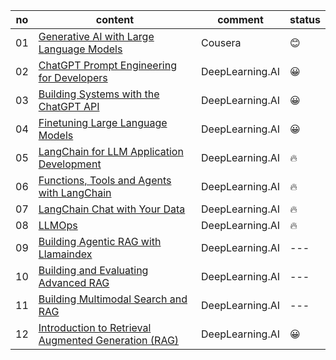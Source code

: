 |no|content|comment|status|
|---|---|---|---|
|01|[Generative AI with Large Language Models](https://www.coursera.org/learn/generative-ai-with-llms)|Cousera|😊|
|02|[ChatGPT Prompt Engineering for Developers](https://www.coursera.org/projects/chatgpt-prompt-engineering-for-developers-project)|DeepLearning.AI|😀|
|03|[Building Systems with the ChatGPT API](https://learn.deeplearning.ai/courses/chatgpt-building-system/lesson/1/introduction)|DeepLearning.AI|😀|
|04|[Finetuning Large Language Models](https://www.coursera.org/projects/finetuning-large-language-models-project)|DeepLearning.AI|😀|
|05|[LangChain for LLM Application Development](https://learn.deeplearning.ai/courses/langchain/lesson/1/introduction)|DeepLearning.AI|🔥|
|06|[Functions, Tools and Agents with LangChain](https://learn.deeplearning.ai/courses/functions-tools-agents-langchain/lesson/1/introduction)|DeepLearning.AI|🔥|
|07|[LangChain Chat with Your Data](https://www.coursera.org/projects/langchain-chat-with-your-data-project)|DeepLearning.AI|🔥|
|08|[LLMOps](https://learn.deeplearning.ai/courses/llmops/lesson/1/introduction)|DeepLearning.AI|🔥|
|09|[Building Agentic RAG with Llamaindex](https://learn.deeplearning.ai/courses/building-agentic-rag-with-llamaindex/lesson/1/introduction)|DeepLearning.AI|---|
|10|[Building and Evaluating Advanced RAG](https://learn.deeplearning.ai/courses/building-evaluating-advanced-rag/lesson/1/introduction)|DeepLearning.AI|---|
|11|[Building Multimodal Search and RAG](https://learn.deeplearning.ai/courses/building-multimodal-search-and-rag/lesson/1/introduction)|DeepLearning.AI|---|
|12|[Introduction to Retrieval Augmented Generation (RAG)](https://www.coursera.org/projects/introduction-to-rag)|DeepLearning.AI|😀|
